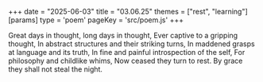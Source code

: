 +++
date = "2025-06-03"
title = "03.06.25"
themes = ["rest", "learning"]
[params]
  type = 'poem'
  pageKey = 'src/poem.js'
+++

Great days in thought, long days in thought,
Ever captive to a gripping thought,
In abstract structures and their striking turns,
In maddened grasps at language and its truth,
In fine and painful introspection of the self,
For philosophy and childlike whims,
Now ceased they turn to rest.
By grace they shall not steal the night.
